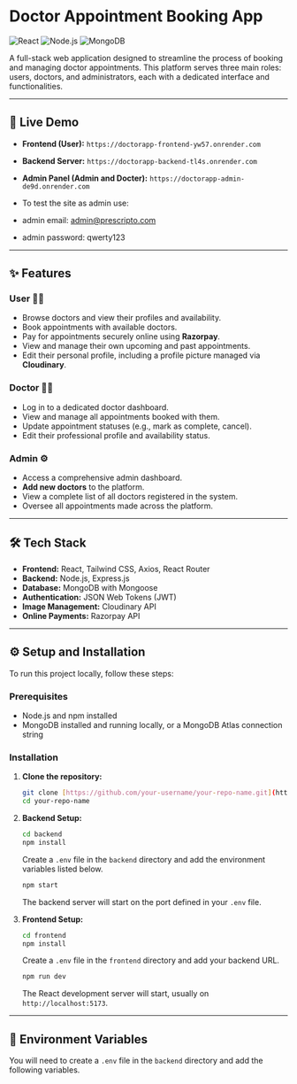 # Doctor Appointment Booking App

![React](https://img.shields.io/badge/React-20232A?style=for-the-badge&logo=react&logoColor=61DAFB) ![Node.js](https://img.shields.io/badge/Node.js-339933?style=for-the-badge&logo=nodedotjs&logoColor=white) ![MongoDB](https://img.shields.io/badge/MongoDB-47A248?style=for-the-badge&logo=mongodb&logoColor=white)

A full-stack web application designed to streamline the process of booking and managing doctor appointments. This platform serves three main roles: users, doctors, and administrators, each with a dedicated interface and functionalities.

---

## 🚀 Live Demo

-   **Frontend (User):** `https://doctorapp-frontend-yw57.onrender.com`
-   **Backend Server:** `https://doctorapp-backend-tl4s.onrender.com`
-   **Admin Panel (Admin and Docter):** `https://doctorapp-admin-de9d.onrender.com`

-   To test the site as admin use:
-   admin email: admin@prescripto.com
-   admin password: qwerty123

---

## ✨ Features

### User 🧑‍⚕️
-   Browse doctors and view their profiles and availability.
-   Book appointments with available doctors.
-   Pay for appointments securely online using **Razorpay**.
-   View and manage their own upcoming and past appointments.
-   Edit their personal profile, including a profile picture managed via **Cloudinary**.

### Doctor 👨‍⚕️
-   Log in to a dedicated doctor dashboard.
-   View and manage all appointments booked with them.
-   Update appointment statuses (e.g., mark as complete, cancel).
-   Edit their professional profile and availability status.

### Admin ⚙️
-   Access a comprehensive admin dashboard.
-   **Add new doctors** to the platform.
-   View a complete list of all doctors registered in the system.
-   Oversee all appointments made across the platform.

---

## 🛠️ Tech Stack

-   **Frontend:** React, Tailwind CSS, Axios, React Router
-   **Backend:** Node.js, Express.js
-   **Database:** MongoDB with Mongoose
-   **Authentication:** JSON Web Tokens (JWT)
-   **Image Management:** Cloudinary API
-   **Online Payments:** Razorpay API

---

## ⚙️ Setup and Installation

To run this project locally, follow these steps:

### Prerequisites
-   Node.js and npm installed
-   MongoDB installed and running locally, or a MongoDB Atlas connection string

### Installation

1.  **Clone the repository:**
    ```sh
    git clone [https://github.com/your-username/your-repo-name.git](https://github.com/your-username/your-repo-name.git)
    cd your-repo-name
    ```

2.  **Backend Setup:**
    ```sh
    cd backend
    npm install
    ```
    Create a `.env` file in the `backend` directory and add the environment variables listed below.
    ```sh
    npm start
    ```
    The backend server will start on the port defined in your `.env` file.

3.  **Frontend Setup:**
    ```sh
    cd frontend
    npm install
    ```
    Create a `.env` file in the `frontend` directory and add your backend URL.
    ```sh
    npm run dev
    ```
    The React development server will start, usually on `http://localhost:5173`.

---

## 🔑 Environment Variables

You will need to create a `.env` file in the `backend` directory and add the following variables.
